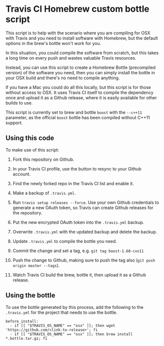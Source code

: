 Travis CI Homebrew custom bottle script
=======================================

This script is to help with the scenario where you are compiling for OSX with
Travis and you need to install software with Homebrew, but the default options
in the brew's bottle won't work for you.

In this situation, you could compile the software from scratch, but this takes
a long time on every push and wastes valuable Travis resources.

Instead, you can use this script to create a Homebrew Bottle (precompiled
version) of the software you need, then you can simply install the bottle in
your OSX build and there's no need to compile anything.

If you have a Mac you could do all this locally, but this script is for those
without access to OSX.  It uses Travis CI itself to compile the dependency once
and upload it as a Github release, where it is easily available for other
builds to use.

This script is currently set to brew and bottle `boost` with the `--c++11`
parameter, as the official `boost` bottle has been compiled without C++11
support.

Using this code
---------------

To make use of this script:

  1. Fork this repository on Github.

  2. In your Travis CI profile, use the button to resync to your Github
     account.

  3. Find the newly forked repo in the Travis CI list and enable it.

  4. Make a backup of `.travis.yml`.

  5. Run `travis setup releases --force`.  Use your own Github credentials to
     generate a new OAuth token, so Travis can create Github releases for the
     repository.

  6. Put the new encrypted OAuth token into the `.travis.yml` backup.

  7. Overwrite `.travis.yml` with the updated backup and delete the backup.

  8. Update `.travis.yml` to compile the bottle you need.

  9. Commit the change and set a tag, e.g. `git tag boost-1.60-cxx11`

  10. Push the change to Github, making sure to push the tag also
      (`git push origin master --tags`).

  11. Watch Travis CI build the brew, bottle it, then upload it as a Github
      release.

Using the bottle
----------------

To use the bottle generated by this process, add the following to the
`.travis.yml` for the project that needs to use the bottle.

    before_install:
      - if [[ "$TRAVIS_OS_NAME" == "osx" ]]; then wget 'https://github.com/<link-to-release>'; fi
      - if [[ "$TRAVIS_OS_NAME" == "osx" ]]; then brew install *.bottle.tar.gz; fi
